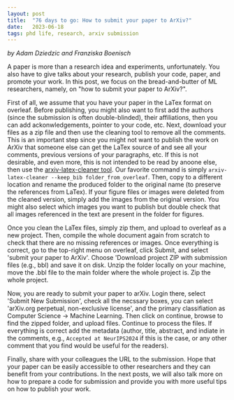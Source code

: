 ```yaml
---
layout: post
title:  "76 days to go: How to submit your paper to ArXiv?"
date:   2023-06-18
tags: phd life, research, arxiv submission
---
```


*by Adam Dziedzic and Franziska Boenisch*

A paper is more than a research idea and experiments, unfortunately. You also have to give talks about your research, publish your code, paper, and promote your work. In this post, we focus on the bread-and-butter of ML researchers, namely, on "how to submit your paper to ArXiv?". 

First of all, we assume that you have your paper in the LaTex format on overleaf. Before publishing, you might also want to first add the authors (since the submission is often double-blinded), their affiliations, then you can add ackonwledgements, pointer to your code, etc. Next, download your files as a zip file and then use the cleaning tool to remove all the comments. This is an important step since you might not want to publish the work on ArXiv that someone else can get the LaTex source of and see all your comments, previous versions of your paragraphs, etc. If this is not desirable, and even more, this is not intended to be read by anoone else, then use the [arxiv-latex-cleaner tool](https://github.com/google-research/arxiv-latex-cleaner). Our favorite command is simply ```arxiv-latex-cleaner --keep_bib folder_from_overleaf```. Then, copy to a different location and rename the produced folder to the original name (to preserve the references from LaTex). If your figure files or images were deleted from the cleaned version, simply add the images from the original version. You might also select which images you want to publish but double check that all images referenced in the text are present in the folder for figures. 

Once you clean the LaTex files, simply zip them, and upload to overleaf as a new project. Then, compile the whole document again from scratch to check that there are no missing references or images. Once everything is correct, go to the top-right menu on overleaf, click Submit, and select 'submit your paper to ArXiv'. Choose 'Download project ZIP with submission files (e.g., bbl) and save it on disk. Unzip the folder locally on your machine, move the .bbl file to the main folder where the whole project is. Zip the whole project.

Now, you are ready to submit your paper to arXiv. Login there, select 'Submit New Submission', check all the necssary boxes, you can select 'arXiv.org perpetual, non-exclusive license', and the primary classifiation as Computer Science -> Machine Learning. Then click on continue, browse to find the zipped folder, and upload files. Continue to process the files. If everything is correct add the metadata (author, title, abstract, and indiate in the comments, e.g., ```Accepted at NeurIPS2024``` if this is the case, or any other comment that you find would be useful for the readers).

Finally, share with your colleagues the URL to the submission. Hope that your paper can be easily accessible to other researchers and they can benefit from your contributions. In the next posts, we will also talk more on how to prepare a code for submission and provide you with more useful tips on how to publish your work.